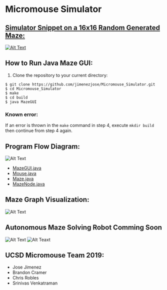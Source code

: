 # Micromouse Simulator
<!---
## Maze Generation In Progress Snippet:
![Alt Text](https://github.com/jimenezjose/Micromouse_Simulator/blob/master/images/MazeGUI_InProgress.gif)
--->
## [Simulator Snippet on a 16x16 Random Generated Maze:](https://youtu.be/-W2w2-MaSOE)
[![Alt Text](https://github.com/jimenezjose/Micromouse_Simulator/blob/master/images/MazeGUI_Final.gif)](https://youtu.be/-W2w2-MaSOE)

<!---
## Pointers with Git:

1) When making changes, create and switch to new branch with name relating to the change 
```
git checkout -b <branch_name> 
```
2) Finish your changes, and add and commit the file.
3) Then git push the new branch to github 
```
git push -u origin <branch_name>
```
4) Then review the new branch, submit a pull request and compare new branch with master, and approve it if no conflicts.
5) Then other members can git pull the changes.
 
This way a working model will be preserved in master.
--->

## How to Run Java Maze GUI:
1. Clone the repository to your current directory:
```
$ git clone https://github.com/jimenezjose/Micromouse_Simulator.git
$ cd Micromouse_Simulator
$ make
$ cd build
$ java MazeGUI 
```

### Known error:
If an error is thrown in the `make` command in step 4, execute `mkdir build` then continue from step 4 again.

<!---
## Getting started with the [STM32](https://github.com/jimenezjose/STM32)

[Documentation to get Started](https://github.com/jimenezjose/STM32)
--->
## Program Flow Diagram:
![Alt Text](https://github.com/jimenezjose/Micromouse_Simulator/blob/master/images/Micromouse_Simulator_Program_Flow_Diagram_.png)

- [MazeGUI.java](https://github.com/jimenezjose/Micromouse_Simulator/blob/master/src/MazeGUI.java)
- [Mouse.java](https://github.com/jimenezjose/Micromouse_Simulator/blob/master/src/Mouse.java)
- [Maze.java](https://github.com/jimenezjose/Micromouse_Simulator/blob/master/src/Maze.java)
- [MazeNode.java](https://github.com/jimenezjose/Micromouse_Simulator/blob/master/src/MazeNode.java)

## Maze Graph Visualization:
![Alt Text](https://github.com/jimenezjose/Micromouse_Simulator/blob/master/images/maze-graph.png)

## Autonomous Maze Solving Robot Comming Soon
![Alt Text](https://github.com/jimenezjose/Micromouse_Simulator/blob/master/images/AllLayersVisible.PNG)
![Alt Teaxt](https://github.com/jimenezjose/Micromouse_Simulator/blob/master/images/Micromouse_Hardware.jpg)

## UCSD Micromouse Team 2019:
 * Jose Jimenez
 * Brandon Cramer
 * Chris Robles
 * Srinivas Venkatraman
